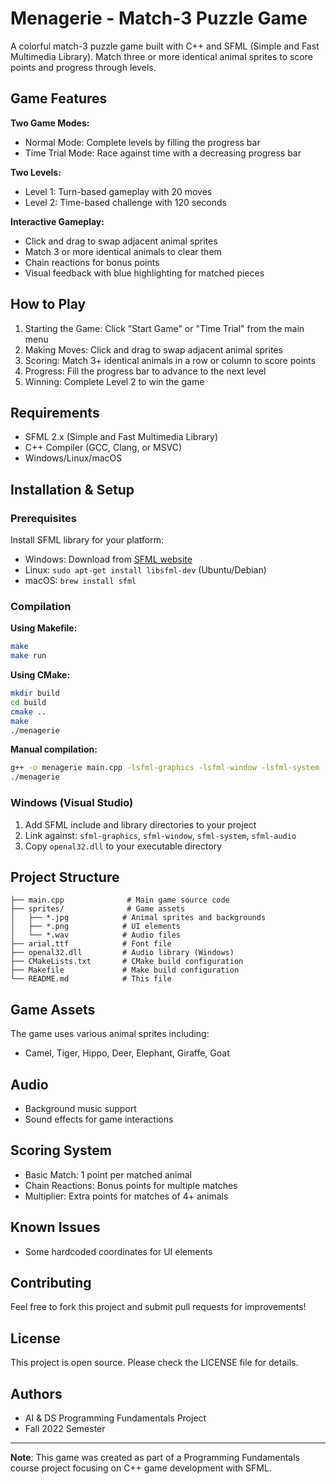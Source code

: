 # Menagerie - Match-3 Puzzle Game

A colorful match-3 puzzle game built with C++ and SFML (Simple and Fast Multimedia Library). Match three or more identical animal sprites to score points and progress through levels.

## Game Features

**Two Game Modes:**
- Normal Mode: Complete levels by filling the progress bar
- Time Trial Mode: Race against time with a decreasing progress bar

**Two Levels:**
- Level 1: Turn-based gameplay with 20 moves
- Level 2: Time-based challenge with 120 seconds

**Interactive Gameplay:**
- Click and drag to swap adjacent animal sprites
- Match 3 or more identical animals to clear them
- Chain reactions for bonus points
- Visual feedback with blue highlighting for matched pieces

## How to Play

1. Starting the Game: Click "Start Game" or "Time Trial" from the main menu
2. Making Moves: Click and drag to swap adjacent animal sprites
3. Scoring: Match 3+ identical animals in a row or column to score points
4. Progress: Fill the progress bar to advance to the next level
5. Winning: Complete Level 2 to win the game

## Requirements

- SFML 2.x (Simple and Fast Multimedia Library)
- C++ Compiler (GCC, Clang, or MSVC)
- Windows/Linux/macOS

## Installation & Setup

### Prerequisites
Install SFML library for your platform:
- Windows: Download from [SFML website](https://www.sfml-dev.org/download.php)
- Linux: `sudo apt-get install libsfml-dev` (Ubuntu/Debian)
- macOS: `brew install sfml`

### Compilation

**Using Makefile:**
```bash
make
make run
```

**Using CMake:**
```bash
mkdir build
cd build
cmake ..
make
./menagerie
```

**Manual compilation:**
```bash
g++ -o menagerie main.cpp -lsfml-graphics -lsfml-window -lsfml-system -lsfml-audio
./menagerie
```

### Windows (Visual Studio)
1. Add SFML include and library directories to your project
2. Link against: `sfml-graphics`, `sfml-window`, `sfml-system`, `sfml-audio`
3. Copy `openal32.dll` to your executable directory

## Project Structure

```
├── main.cpp              # Main game source code
├── sprites/              # Game assets
│   ├── *.jpg            # Animal sprites and backgrounds
│   ├── *.png            # UI elements
│   └── *.wav            # Audio files
├── arial.ttf            # Font file
├── openal32.dll         # Audio library (Windows)
├── CMakeLists.txt       # CMake build configuration
├── Makefile             # Make build configuration
└── README.md            # This file
```

## Game Assets

The game uses various animal sprites including:
- Camel, Tiger, Hippo, Deer, Elephant, Giraffe, Goat

## Audio

- Background music support
- Sound effects for game interactions

## Scoring System

- Basic Match: 1 point per matched animal
- Chain Reactions: Bonus points for multiple matches
- Multiplier: Extra points for matches of 4+ animals

## Known Issues

- Some hardcoded coordinates for UI elements

## Contributing

Feel free to fork this project and submit pull requests for improvements!

## License

This project is open source. Please check the LICENSE file for details.

## Authors

- AI & DS Programming Fundamentals Project
- Fall 2022 Semester

---

**Note**: This game was created as part of a Programming Fundamentals course project focusing on C++ game development with SFML.
